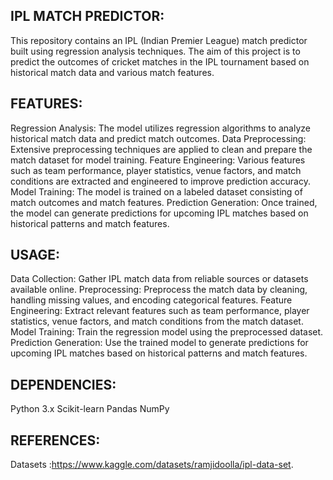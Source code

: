 IPL MATCH PREDICTOR:
---------------------

This repository contains an IPL (Indian Premier League) match predictor built using regression analysis techniques.
The aim of this project is to predict the outcomes of cricket matches in the IPL tournament based on historical match data and various match features.

FEATURES:
----------

Regression Analysis: The model utilizes regression algorithms to analyze historical match data and predict match outcomes.
Data Preprocessing: Extensive preprocessing techniques are applied to clean and prepare the match dataset for model training.
Feature Engineering: Various features such as team performance, player statistics, venue factors, and match conditions are extracted and engineered to improve prediction accuracy.
Model Training: The model is trained on a labeled dataset consisting of match outcomes and match features.
Prediction Generation: Once trained, the model can generate predictions for upcoming IPL matches based on historical patterns and match features.

USAGE:
------

Data Collection: Gather IPL match data from reliable sources or datasets available online.
Preprocessing: Preprocess the match data by cleaning, handling missing values, and encoding categorical features.
Feature Engineering: Extract relevant features such as team performance, player statistics, venue factors, and match conditions from the match dataset.
Model Training: Train the regression model using the preprocessed dataset.
Prediction Generation: Use the trained model to generate predictions for upcoming IPL matches based on historical patterns and match features.

DEPENDENCIES:
--------------

Python 3.x
Scikit-learn
Pandas
NumPy

REFERENCES:
------------

Datasets :https://www.kaggle.com/datasets/ramjidoolla/ipl-data-set.
